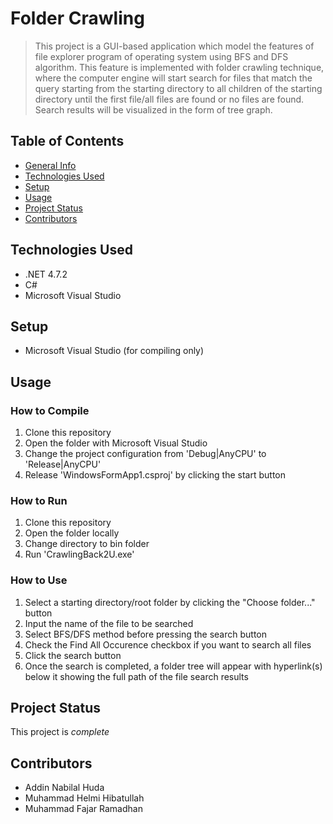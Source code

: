 # Folder Crawling
> This project is a GUI-based application which model the features of file explorer program of operating system using BFS and DFS algorithm. This feature is implemented with folder crawling technique, where the computer engine will start
search for files that match the query starting from the starting directory to all children of
the starting directory until the first file/all files are found or no files are found. Search results will be visualized in the form of tree graph.


## Table of Contents
* [General Info](#general-information)
* [Technologies Used](#technologies-used)
* [Setup](#setup)
* [Usage](#usage)
* [Project Status](#project-status)
* [Contributors](#contributors)


## Technologies Used
- .NET 4.7.2
- C#
- Microsoft Visual Studio


## Setup
- Microsoft Visual Studio (for compiling only)


## Usage
### How to Compile
1. Clone this repository
2. Open the folder with Microsoft Visual Studio
3. Change the project configuration from 'Debug|AnyCPU' to 'Release|AnyCPU'
4. Release 'WindowsFormApp1.csproj' by clicking the start button


### How to Run
1. Clone this repository
2. Open the folder locally
3. Change directory to bin folder
4. Run 'CrawlingBack2U.exe'


### How to Use
1. Select a starting directory/root folder by clicking the "Choose folder..." button
2. Input the name of the file to be searched
3. Select BFS/DFS method before pressing the search button
4. Check the Find All Occurence checkbox if you want to search all files
5. Click the search button
6. Once the search is completed, a folder tree will appear with hyperlink(s) below it showing the full path of the file search results


## Project Status
This project is _complete_


## Contributors
- Addin Nabilal Huda
- Muhammad Helmi Hibatullah
- Muhammad Fajar Ramadhan
